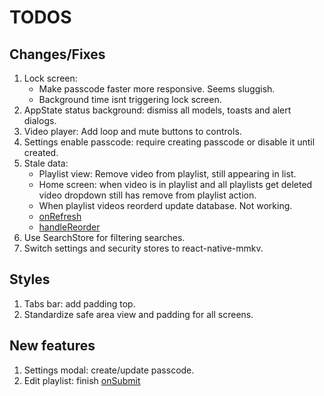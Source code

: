 # TODOS

## Changes/Fixes

1. Lock screen:
   - Make passcode faster more responsive. Seems sluggish.
   - Background time isnt triggering lock screen.
2. AppState status background: dismiss all models, toasts and alert dialogs.
3. Video player: Add loop and mute buttons to controls.
4. Settings enable passcode: require creating passcode or disable it until created.
5. Stale data:
   - Playlist view: Remove video from playlist, still appearing in list.
   - Home screen: when video is in playlist and all playlists get deleted video dropdown still has remove from playlist action.
   - When playlist videos reorderd update database. Not working.
   - [onRefresh](/components/playlist-sortable.tsx#L63)
   - [handleReorder](/components/playlist-sortable.tsx#L86)
6. Use SearchStore for filtering searches.
7. Switch settings and security stores to react-native-mmkv.

## Styles

1. Tabs bar: add padding top.
2. Standardize safe area view and padding for all screens.

## New features

1. Settings modal: create/update passcode.
2. Edit playlist: finish [onSubmit](/components/forms/edit-playlist.tsx#L63)
